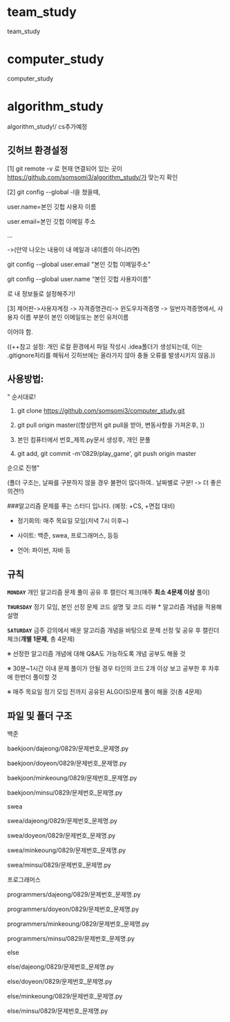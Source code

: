 # team_study
team_study

# computer_study
computer_study

# algorithm_study
algorithm_study!/ cs추가예정

## 깃허브 환경설정

[1]
git remote -v 로 현재 연결되어 있는 곳이 https://github.com/somsomi3/algorithm_study/가 맞는지 확인


[2]
git config --global -l을 쳤을때, 

user.name=본인 깃헙 사용자 이름

user.email=본인 깃헙 이메일 주소

...

->(만약 나오는 내용이 내 메일과 내이름이 아니라면)

git config --global user.email "본인 깃헙 이메일주소"

git config --global user.name “본인 깃헙 사용자이름"

로 내 정보들로 설정해주기!


[3]
제어판->사용자계정 -> 자격증명관리-> 윈도우자격증명 -> 일반자격증명에서, 사용자 이름 부분이 본인 이메일또는 본인 유저이름

이어야 함.

((++참고 설정:
개인 로컬 환경에서 파일 작성시 .idea폴더가 생성되는데, 이는 .gitignore처리를 해둬서 깃허브에는 올라가지 않아 충돌 오류를 발생시키지 않음.))

## 사용방법:
 " 순서대로!
 1. git clone https://github.com/somsomi3/computer_study.git

 2. git pull origin master((항상먼저 git pull을 받아, 변동사항을 가져온후, ))
 
 3. 본인 컴퓨터에서 번호_제목.py문서 생성후, 개인 문풀
 
 4. git add, git commit -m'0829/play_game', git push origin master
    
순으로 진행"

(폴더 구조는, 날짜를 구분하지 않을 경우 불편이 많다하여.. 날짜별로 구분! -> 더 좋은 의견!!)

###알고리즘 문제를 푸는 스터디 입니다.
(예정: +CS, +면접 대비)

- 정기회의: 매주 목요일 모임(저녁 7시 이후~)
  
- 사이트: 백준, swea, 프로그래머스, 등등
  
- 언어: 파이썬, 자바 등
  

## 규칙

**`MONDAY`**  개인 알고리즘 문제 풀이 공유 후 캘린더 체크(매주 **최소 4문제 이상** 풀이)

**`THURSDAY`** 정기 모임, 본인 선정 문제 코드 설명 및 코드 리뷰 * 알고리즘 개념을 적용해 설명

**`SATURDAY`** 금주 강의에서 배운 알고리즘 개념을 바탕으로 문제 선정 및 공유 후 캘린더 체크(**개별 1문제**, 총 4문제)


※ 선정한 알고리즘 개념에 대해 Q&A도 가능하도록 개념 공부도 해올 것

※ 30분~1시간 이내 문제 풀이가 안될 경우 타인의 코드 2개 이상 보고 공부한 후 차후에 한번더 풀이할 것

※ 매주 목요일 정기 모임 전까지 공유된 ALGO(S)문제 풀이 해올 것(총 4문제)


## 파일 및 폴더 구조
백준

baekjoon/dajeong/0829/문제번호_문제명.py

baekjoon/doyeon/0829/문제번호_문제명.py

baekjoon/minkeoung/0829/문제번호_문제명.py

baekjoon/minsu/0829/문제번호_문제명.py


swea

swea/dajeong/0829/문제번호_문제명.py

swea/doyeon/0829/문제번호_문제명.py

swea/minkeoung/0829/문제번호_문제명.py

swea/minsu/0829/문제번호_문제명.py


프로그래머스

programmers/dajeong/0829/문제번호_문제명.py

programmers/doyeon/0829/문제번호_문제명.py

programmers/minkeoung/0829/문제번호_문제명.py

programmers/minsu/0829/문제번호_문제명.py


else

else/dajeong/0829/문제번호_문제명.py

else/doyeon/0829/문제번호_문제명.py

else/minkeoung/0829/문제번호_문제명.py

else/minsu/0829/문제번호_문제명.py


